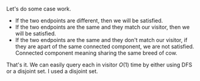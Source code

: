 Let's do some case work.

- If the two endpoints are different, then we will be satisfied.
- If the two endpoints are the same and they match our visitor, then we will be satisfied.
- If the two endpoints are the same and they don't match our visitor, if they are apart of the same connected component, we are not satisfied.
  Connected component meaning sharing the same breed of cow.

That's it.
We can easily query each in visitor $O(1)$ time by either using DFS or a disjoint set.
I used a disjoint set.
